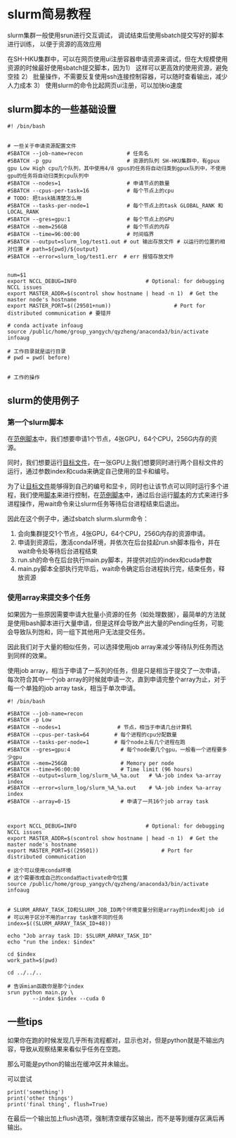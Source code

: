 # slurm简易教程
slurm集群一般使用srun进行交互调试，
调试结束后使用sbatch提交写好的脚本进行训练，
以便于资源的高效应用

在SH-HKU集群中，可以在网页使用ui注册容器申请资源来调试，但在大规模使用资源的时候最好使用sbatch提交脚本，因为1） 这样可以更高效的使用资源，避免空挂 2） 批量操作，不需要反复使用ssh连接控制容器，可以随时查看输出，减少人力成本 3） 使用slurm的命令比起网页ui注册，可以加快io速度

## slurm脚本的一些基础设置

```
#! /bin/bash


# 一些关于申请资源配置文件
#SBATCH --job-name=recon              # 任务名
#SBATCH -p gpu                        # 资源的队列 SH-HKU集群中，有gpux gpu Low High cpu几个队列，其中使用4/8 gpus的任务将自动归类到gpux队列中，不使用gpu的任务将自动归类到cpu队列中
#SBATCH --nodes=1                     # 申请节点的数量
#SBATCH --cpus-per-task=16            # 每个节点上的cpu 
# TODO: 把task搞清楚怎么用
#SBATCH --tasks-per-node=1            # 每个节点上的task GLOBAL_RANK 和 LOCAL_RANK
#SBATCH --gres=gpu:1                  # 每个节点上的GPU
#SBATCH --mem=256GB                   # 每个节点的内存
#SBATCH --time=96:00:00               # 时间临界
#SBATCH --output=slurm_log/test1.out # out 输出存放文件 # 以运行的位置的相对位置 # path=${pwd}/${output}
#SBATCH --error=slurm_log/test1.err  # err 报错存放文件  


num=$1
export NCCL_DEBUG=INFO                      # Optional: for debugging NCCL issues
export MASTER_ADDR=$(scontrol show hostname | head -n 1)  # Get the master node's hostname
export MASTER_PORT=$((29501+num))                    # Port for distributed communication # 要错开

# conda activate infoaug
source /public/home/group_yangych/qyzheng/anaconda3/bin/activate infoaug

# 工作目录就是运行目录
# pwd = pwd( before)


# 工作的操作
```

## slurm的使用例子

### 第一个slurm脚本
在[范例脚本](slurm.slurm)中，我们想要申请1个节点，4张GPU，64个CPU，256G内存的资源。

同时，我们想要运行[目标文件](slurm.py)，在一张GPU上我们想要同时进行两个目标文件的运行，通过参数index和cuda来确定自己使用的显卡和编号。

为了让[目标文件](slurm.py)能够得到自己的编号和显卡，同时也让该节点可以同时运行多个进程，我们使用[脚本](run.sh)来进行控制，在[范例脚本](slurm.slurm)中，通过后台运行[脚本](run.sh)的方式来进行多进程操作，用wait命令来让slurm任务等待后台进程结束后退出。

因此在这个例子中，通过sbatch slurm.slurm命令：

1. 会向集群提交1个节点，4张GPU，64个CPU，256G内存的资源申请。
2. 申请到资源后，激活conda环境，并依次在后台挂起run.sh脚本指令，并在wait命令处等待后台进程结束
3. run.sh的命令在后台执行main.py脚本，并提供对应的index和cuda参数
4. main.py脚本全部执行完毕后，wait命令确定后台进程执行完，结束任务，释放资源

### 使用array来提交多个任务

如果因为一些原因需要申请大批量小资源的任务（如处理数据），最简单的方法就是使用bash脚本进行大量申请，但是这样会导致产出大量的Pending任务，可能会导致队列饱和，同一组下其他用户无法提交任务。

因此我们对于大量的相似任务，可以选择使用job array来减少等待队列任务而达到同样的效果。

使用job array，相当于申请了一系列的任务，但是只是相当于提交了一次申请，每次符合其中一个job array的时候就申请一次，直到申请完整个array为止，对于每一个单独的job array task，相当于单次申请。

```
#! /bin/bash

#SBATCH --job-name=recon
#SBATCH -p Low
#SBATCH --nodes=1                  # 节点，相当于申请几台计算机
#SBATCH --cpus-per-task=64        # 每个进程的cpu分配数量
#SBATCH --tasks-per-node=1        # 每个node上有几个进程在跑
#SBATCH --gres=gpu:4                # 每个node要几个gpu，一般看一个进程要多少gpu
#SBATCH --mem=256GB                 # Memory per node
#SBATCH --time=96:00:00             # Time limit (96 hours)
#SBATCH --output=slurm_log/slurm_%A_%a.out   # %A-job index %a-array index
#SBATCH --error=slurm_log/slurm_%A_%a.out    # %A-job index %a-array index
#SBATCH --array=0-15                # 申请了一共16个job array task



export NCCL_DEBUG=INFO                      # Optional: for debugging NCCL issues
export MASTER_ADDR=$(scontrol show hostname | head -n 1)  # Get the master node's hostname
export MASTER_PORT=$((29501))                    # Port for distributed communication

# 这个可以使用conda环境
# 这个需要改成自己的conda的activate命令位置
source /public/home/group_yangych/qyzheng/anaconda3/bin/activate infoaug


# SLURM_ARRAY_TASK_ID和SLURM_JOB_ID两个环境变量分别是array的index和job id
# 可以用于区分不用的array task做不同的任务
index=$((SLURM_ARRAY_TASK_ID+48))

echo "Job array task ID: $SLURM_ARRAY_TASK_ID"
echo "run the index: $index"

cd $index
work_path=$(pwd)

cd ../../..

# 告诉mian函数你是那个index
srun python main.py \
        --index $index --cuda 0
```


## 一些tips

如果你在跑的时候发现几乎所有流程都对，显示也对，但是python就是不输出内容，导致从观察结果来看似乎任务在空跑。

那么可能是python的输出在缓冲区并未输出。

可以尝试

```
print('something')
print('other things')
print('final thing', flush=True)

```

在最后一个输出加上flush选项，强制清空缓存区输出，而不是等到缓存区满后再输出。
